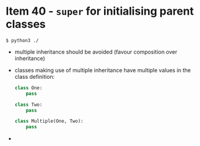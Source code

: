 # Item 40 - `super` for initialising parent classes

```shell
$ python3 ./
```

- multiple inheritance should be avoided (favour composition over inheritance)
- classes making use of multiple inheritance have multiple values in the class
    definition:

    ```python
    class One:
        pass

    class Two:
        pass

    class Multiple(One, Two):
        pass
    ```
-
